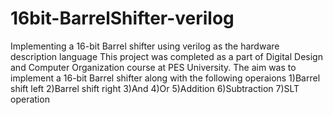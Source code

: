 # 16bit-BarrelShifter-verilog

Implementing a 16-bit Barrel shifter using verilog as the hardware description language
This project was completed as a part of Digital Design and Computer Organization course at PES University.
The aim was to implement a 16-bit Barrel shifter along with the following operaions
1)Barrel shift left
2)Barrel shift right
3)And
4)Or
5)Addition
6)Subtraction
7)SLT operation
